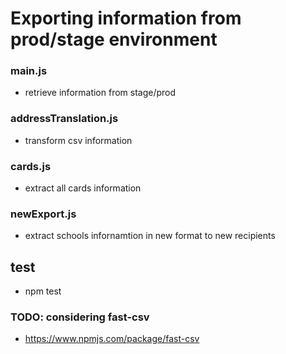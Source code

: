 # Exporting information from prod/stage environment

### main.js

- retrieve information from stage/prod

### addressTranslation.js

- transform csv information

### cards.js

- extract all cards information

### newExport.js

- extract schools infornamtion in new format to new recipients

## test

- npm test

### TODO: considering fast-csv

- https://www.npmjs.com/package/fast-csv

